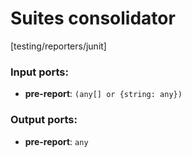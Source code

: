 # Suites consolidator

[testing/reporters/junit]

### Input ports:

* __pre-report__: `(any[] or {string: any})`

### Output ports:

* __pre-report__: `any`

